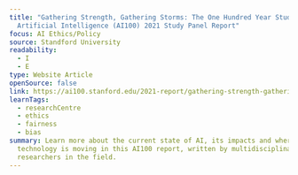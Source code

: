 ```yaml
---
title: "Gathering Strength, Gathering Storms: The One Hundred Year Study on
  Artificial Intelligence (AI100) 2021 Study Panel Report"
focus: AI Ethics/Policy
source: Standford University
readability:
  - I
  - E
type: Website Article
openSource: false
link: https://ai100.stanford.edu/2021-report/gathering-strength-gathering-storms-one-hundred-year-study-artificial-intelligence
learnTags:
  - researchCentre
  - ethics
  - fairness
  - bias
summary: Learn more about the current state of AI, its impacts and where the
  technology is moving in this AI100 report, written by multidisciplinary
  researchers in the field.
---
```

